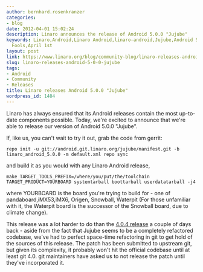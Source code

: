 ```yaml
---
author: bernhard.rosenkranzer
categories:
- blog
date: 2012-04-01 15:02:24
description: Linaro announces the release of Android 5.0.0 "Jujube"
keywords: Linaro,Android,Linaro Android,linaro-android,Jujube,Android 5.0.0,April
  Fools,April 1st
layout: post
link: https://www.linaro.org/blog/community-blog/linaro-releases-android-5-0-0-jujube/
slug: linaro-releases-android-5-0-0-jujube
tags:
- Android
- Community
- Releases
title: Linaro releases Android 5.0.0 "Jujube"
wordpress_id: 1484
---
```


Linaro has always ensured that its Android releases contain the most up-to-date components possible. Today, we're excited to announce that we're able to release our version of Android 5.0.0 "Jujube".

If, like us, you can't wait to try it out, grab the code from gerrit:

`repo init -u git://android.git.linaro.org/jujube/manifest.git -b linaro_android_5.0.0 -m default.xml
repo sync`

and build it as you would with any Linaro Android release,

`make TARGET_TOOLS_PREFIX=/where/you/put/the/toolchain TARGET_PRODUCT=YOURBOARD systemtarball boottarball userdatatarball -j4`

where YOURBOARD is the board you're trying to build for - one of pandaboard,iMX53,iMX6, Origen, Snowball, Waterpit (For those unfamiliar with it, the Waterpit board is the successor of the Snowball board, due to climate change).

This release was a lot harder to do than the [4.0.4 release](https://www.linaro.org/linaro-blog/2012/03/29/linaro-android-updated-to-4-0-4/) a couple of days back - aside from the fact that Jujube seems to be a completely refactored codebase, we've had to perfect space-time refactoring in git to get hold of the sources of this release. The patch has been submitted to upstream git, but given its complexity, it probably won't hit the official codebase until at least git 4.0. git maintainers have asked us to not release the patch until they've incorporated it.